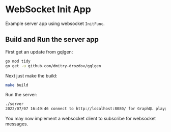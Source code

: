 # WebSocket Init App

Example server app using websocket `InitFunc`.

## Build and Run the server app

First get an update from gqlgen:  
```bash
go mod tidy
go get -u github.com/dmitry-drozdov/gqlgen
```

Next just make the build:  
```bash
make build
```

Run the server:  
```bash
./server 
2022/07/07 16:49:46 connect to http://localhost:8080/ for GraphQL playground
```

You may now implement a websocket client to subscribe for websocket messages.  